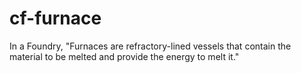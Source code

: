 # cf-furnace

In a Foundry, "Furnaces are refractory-lined vessels that contain the material to be melted and provide the energy to melt it."

